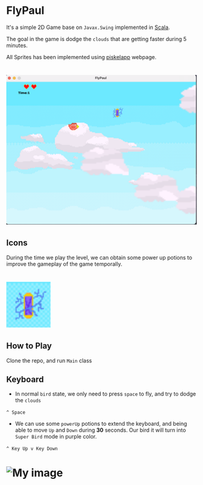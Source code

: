 # FlyPaul

It's a simple 2D Game base on ```Javax.Swing``` implemented in [Scala](https://www.scala-lang.org).

The goal in the game is dodge the ```clouds``` that are getting faster during 5 minutes.

All Sprites has been implemented using [piskelapp](https://www.piskelapp.com/) webpage.

# ![My image](img/flyPaul.png)

## Icons 

During the time we play the level, we can obtain some power up potions to improve the gameplay of the game temporally.

# ![My image](img/powerUp.png)

## How to Play

Clone the repo, and run ```Main``` class

## Keyboard

* In normal ```bird``` state, we only need to press ```space``` to fly, and try to dodge the ```clouds```

```^ Space```


* We can use some ````powerUp```` potions to extend the keyboard, and being able to move ```Up```
and ````Down```` during **30** seconds. Our bird it will turn into ```Super Bird``` mode in purple color.

```^ Key Up v Key Down```

# ![My image](img/superBird.png)
